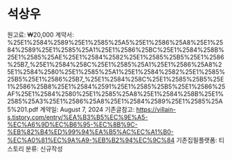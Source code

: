 # 석상우

원고료: ₩20,000
계약서: %25E1%2584%2589%25E1%2585%25A5%25E1%2586%25A8%25E1%2584%2589%25E1%2585%25A1%25E1%2586%25BC%25E1%2584%258B%25E1%2585%25AE%25E1%2584%2582%25E1%2585%25B5%25E1%2586%25B7_%25E1%2584%258C%25E1%2585%25A1%25E1%2586%25A8%25E1%2584%2580%25E1%2585%25A1%25E1%2584%2582%25E1%2585%25B5%25E1%2586%25B7_%25E1%2584%258C%25E1%2585%25B5%25E1%2586%25B8%25E1%2584%2591%25E1%2585%25B5%25E1%2586%25AF%25E1%2584%2580%25E1%2585%25A8%25E1%2584%258B%25E1%2585%25A3%25E1%2586%25A8%25E1%2584%2589%25E1%2585%25A5%201.pdf
계약일: August 7, 2024
기존글참고: https://villain-s.tistory.com/entry/%EA%B3%B5%EC%9E%A5-%EC%A6%9D%EC%B6%95-%EC%8B%9C-%EB%82%B4%ED%99%94%EA%B5%AC%EC%A1%B0-%EC%A0%81%EC%9A%A9-%EB%B2%94%EC%9C%84
기존집필플랫폼: 티스토리
분류: 신규작성